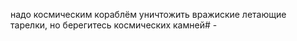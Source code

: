 надо космическим кораблём уничтожить вражиские летающие тарелки, но берегитесь космических камней# -
